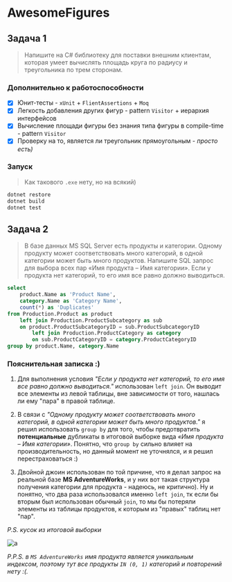 # AwesomeFigures

## Задача 1

> Напишите на C# библиотеку для поставки внешним клиентам, которая умеет вычислять площадь круга по радиусу и треугольника по трем сторонам.

### Дополнительно к работоспособности

- [x] Юнит-тесты - `xUnit` + `FlientAssertions` + `Moq`
- [x] Легкость добавления других фигур - pattern `Visitor` + иерархия интерфейсов
- [x] Вычисление площади фигуры без знания типа фигуры в compile-time - pattern `Visitor`
- [x] Проверку на то, является ли треугольник прямоугольным - _просто есть)_

### Запуск

> Как такового `.exe` нету, но на всякий)

```bash
dotnet restore
dotnet build
dotnet test
```

## Задача 2

> В базе данных MS SQL Server есть продукты и категории. Одному продукту может соответствовать много категорий, в одной категории может быть много продуктов. Напишите SQL запрос для выбора всех пар «Имя продукта – Имя категории». Если у продукта нет категорий, то его имя все равно должно выводиться.

```sql
select
    product.Name as 'Product Name',
    category.Name as 'Category Name',
    count(*) as 'Duplicates'
from Production.Product as product
    left join Production.ProductSubcategory as sub
    on product.ProductSubcategoryID = sub.ProductSubcategoryID
        left join Production.ProductCategory as category
        on sub.ProductCategoryID = category.ProductCategoryID
group by product.Name, category.Name
```

### Пояснительная записка :)

1. Для выполнения условия _"Если у продукта нет категорий, то его имя все равно должно выводиться."_ использован `left join`. Он выводит все элементы из левой таблицы, вне зависимости от того, нашлась ли ему "пара" в правой таблице.

2. В связи с _"Одному продукту может соответствовать много категорий, в одной категории может быть много продуктов."_ я решил использовать `group by` для того, чтобы предотвратить **потенциальные** дубликаты в итоговой выборке вида _«Имя продукта – Имя категории»_.
Понятно, что `group by` сильно влияет на производительность, но данный момент не уточнялся, и я решил перестраховаться :)

3. Двойной джоин использован по той причине, что я делал запрос на реальной базе **MS AdventureWorks**, и у них вот такая структура получения категории для продукта - надеюсь, не критично).
Ну и понятно, что два раза использовался именно `left join`, тк если бы вторым был использован обычный `join`, то мы бы потеряли элементы из таблицы продуктов, к которым из "правых" таблиц нет "пар".

_P.S. кусок из итоговой выборки_

![a](https://user-images.githubusercontent.com/82240296/191619565-5d46647f-436c-42e0-9af9-153cbec84ed1.png)

_P.P.S. в `MS AdventureWorks` имя продукта является уникальным индексом, поэтому тут все продукты `IN (0, 1)` категорий и повторений нету :(._
